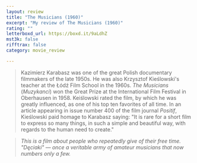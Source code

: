 ```yaml
---
layout: review
title: "The Musicians (1960)"
excerpt: "My review of The Musicians (1960)"
rating: ""
letterboxd_url: https://boxd.it/9aLdhZ
mst3k: false
rifftrax: false
category: movie_review

---
```


<blockquote>Kazimierz Karabasz was one of the great Polish documentary filmmakers of the late 1950s. He was also Krzysztof Kieślowski's teacher at the Łódź Film School in the 1960s. <i>The Musicians</i> (<i>Muzykanci</i>) won the Great Prize at the International Film Festival in Oberhausen in 1958. Keiślowski rated the film, by which he was greatly influenced, as one of his top ten favorites of all time. In an article appearing in issue number 400 of the film journal <i>Positif</i>, Kieślowski paid homage to Karabasz saying: "It is rare for a short film to express so many things, in such a simple and beautiful way, with regards to the human need to create."</blockquote>

<blockquote><i>This is a film about people who repeatedly give of their free time. "Dęciaki" — once a veritable army of amateur musicians that now numbers only a few.</i></blockquote>